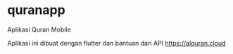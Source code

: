 # quranapp

Aplikasi Quran Mobile

Aplikasi ini dibuat dengan flutter dan bantuan dari API https://alquran.cloud 
